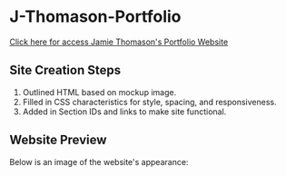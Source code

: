 # J-Thomason-Portfolio

[Click here for access Jamie Thomason's Portfolio Website](https://jamiethomason.github.io/J-Thomason-Portfolio/)

## Site Creation Steps
1. Outlined HTML based on mockup image.
2. Filled in CSS characteristics for style, spacing, and responsiveness.
3. Added in Section IDs and links to make site functional. 

## Website Preview
Below is an image of the website's appearance: